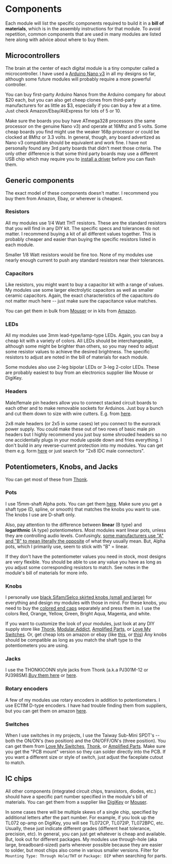 # Components

Each module will list the specific components required to build it in a **bill of materials**, which is in the assembly instructions for that module. To avoid repetition, common components that are used in many modules are listed here along with advice about where to buy them.

## Microcontrollers

The brain at the center of each digital module is a tiny computer called a microcontroller. I have used a [Arduino Nano v3](https://store.arduino.cc/usa/arduino-nano) in all my designs so far, although some future modules will probably require a more powerful controller.

You can buy first-party Arduino Nanos from the Arduino company for about $20 each, but you can also get cheep clones from third-party manufacturers for as little as $3, especially if you can buy a few at a time. Just check Amazon/Ebay/AliExpress for lots of 5 or 10.

Make sure the boards you buy have ATmega328 processors (the same processor on the genuine Nano v3) and operate at 16Mhz and 5 volts. Some cheap boards you find might use the weaker 168p processor or could be clocked at 8Mhz or 3.3 volts. In general, though, any board advertized as Nano v3 compatible should be equivalent and work fine. I have not personally found any 3rd party boards that didn't meet those criteria. The only other difference is that some third party boards may use a different USB chip which may require you to [install a driver](https://learn.sparkfun.com/tutorials/how-to-install-ch340-drivers/all) before you can flash them.

## Generic components

The exact model of these components doesn't matter. I recommend you buy them from Amazon, Ebay, or wherever is cheapest.

### Resistors

All my modules use 1/4 Watt THT resistors. These are the standard resistors that you will find in any DIY kit. The specific specs and tolerances do not matter. I recommend buying a kit of all different values together. This is probably cheaper and easier than buying the specific resistors listed in each module.

Smaller 1/8 Watt resistors would be fine too. None of my modules use nearly enough current to push any standard resistors near their tolerances.

### Capacitors

Like resistors, you might want to buy a capacitor kit with a range of values. My modules use some larger electrolytic capacitors as well as smaller ceramic capacitors. Again, the exact characteristics of the capacitors do not matter much here -- just make sure the capacitance value matches.

You can get them in bulk from [Mouser](https://www.mouser.com/ProductDetail/594-K104K10X7RF53H5) or in kits from [Amazon](https://www.amazon.com/BOJACK-Ceramic-Capacitor-Assortment-Capacitors/dp/B07P8N8BW9).

### LEDs

All my modules use 3mm lead-type/lamp-type LEDs. Again, you can buy a cheap kit with a variety of colors. All LEDs should be interchangeable, although some might be brighter than others, so you may need to adjust some resistor values to achieve the desired brightness. The specific resistors to adjust are noted in the bill of materials for each module.

Some modules also use 2-leg bipolar LEDs or 3-leg 2-color LEDs. These are probably easiest to buy from an electronics supplier like Mouse or DigiKey.

### Headers

Male/female pin headers allow you to connect stacked circuit boards to each other and to make removable sockets for Arduinos. Just buy a bunch and cut them down to size with wire cutters. E.g. from [here](https://www.amazon.com/gp/product/B01MQ48T2V).

2x8 male headers (or 2x5 in some cases) let you connect to the eurorack power supply. You could make these out of two rows of basic male pin headers but I highly recommend you just buy some shrouded headers so no one accidentally plugs in your module upside down and fries everything. I don't build in any reverse-current protection into my modules. You can get them e.g. form [here](https://www.amazon.com/uxcell-16-Pin-Straight-Shrouded-Connector/dp/B01N8XTFB5) or just search for "2x8 IDC male connectors".

## Potentiometers, Knobs, and Jacks

You can get most of these from [Thonk](https://www.thonk.co.uk/product-category/parts/).

### Pots

I use 15mm-shaft Alpha pots. You can get them [here](https://www.thonk.co.uk/shop/alpha-9mm-pots-dshaft/). Make sure you get a shaft type (D, spline, or smooth) that matches the knobs you want to use. The knobs I use are D-shaft only.

Also, pay attention to the difference between **linear** (B type) and **logarithmic** (A type) potentiometers. Most modules want linear pots, unless they are controlling audio levels. Confusingly, [some manufacturers use "A" and "B" to mean literally the opposite](https://en.wikipedia.org/wiki/Potentiometer#Resistance%E2%80%93position_relationship:_%22taper%22) of what they usually mean. But, Alpha pots, which I primarily use, seem to stick with "B" = linear.

If they don't have the potentiometer values you need in stock, most designs are very flexible. You should be able to use any value you have as long as you adjust some corresponding resistors to match. See notes in the module's bill of materials for more info.

### Knobs

I personally use [black Sifam/Selco skirted knobs (small and large)](https://www.thonk.co.uk/shop/intellijel-black-knobs/) for everything and design my modules with those in mind. For these knobs, you need to buy the [colored end caps](https://www.thonk.co.uk/shop/sifam-caps/) separately and press them in. I use the colors Red, Orange, Yellow, Green, Bright Aqua, Magenta, and white.

If you want to customize the look of your modules, just look at any DIY supply store like [Thonk](https://www.thonk.co.uk/product-category/parts/knobs/), [Modular Addict](https://modularaddict.com/parts/synth-diy-parts/knob), [Amplified Parts](https://www.amplifiedparts.com/products/knobs), or [Love My Switches](https://lovemyswitches.com/knobs/). Or, get cheap lots on amazon or ebay (like [this](https://www.amazon.com/gp/product/B073BCR8T6), or [this](https://www.amazon.com/gp/product/B073BCR8T6)) Any knobs should be compatible as long as you match the shaft type to the potentiometers you are using.

### Jacks

I use the THONKICONN style jacks from Thonk (a.k.a PJ301M-12 or PJ398SM).[Buy them here](https://reverb.com/item/16036916-thonk-50-pack-3-5mm-jack-sockets-thonkiconn-with-knurled-nuts) or [here](https://www.thonk.co.uk/shop/thonkiconn/).

### Rotary encoders

A few of my modules use rotary encoders in addition to potentiometers. I use EC11M D-type encoders. I have had trouble finding them from suppliers, but you can get them on amazon [here](https://www.amazon.com/DIYhz-Rotary-Encoder-Digital-Potentiometer/dp/B07D3DF8TK/).

### Switches

When I use switches in my projects, I use the Taiway Sub-Mini SPDT's -- both the ON/ON's (two position) and the ON/OFF/ON's (three position). You can get them from [Love My Switches](https://lovemyswitches.com/taiway-sub-mini-spdt-on-on-switch-pcb-mount-long-shaft/), [Thonk](https://www.thonk.co.uk/shop/sub-mini-toggle-switches/), or [Amplified Parts](https://www.amplifiedparts.com/products/switch-carling-submini-toggle-spdt-2-position-pc-pins). Make sure you get the "PCB mount" version so they can solder directly into the PCB. If you want a different size or style of switch, just adjust the faceplate cutout to match.

## IC chips

All other components (integrated circuit chips, transistors, diodes, etc.) should have a specific part number specified in the module's bill of materials. You can get them from a supplier like [DigiKey](digikey.com/) or [Mouser](mouser.com).

In some cases there will be multiple skews of a single chip, specified by additional letters after the part number. For example, if you look up the TL072 op-amp on DigiKey, you will see TL072CP, TL072IP, TL072BPC, etc. Usually, these just indicate different grades (different heat tolerance, precision, etc). In general, you can just get whatever is cheap and available. But, look out for different packages. My modules use through-hole (aka large, breadboard-sized) parts wherever possible because they are easier to solder, but most chips also come in various smaller versions. Filter for `Mounting Type: Through Hole/THT` or `Package: DIP` when searching for parts.
